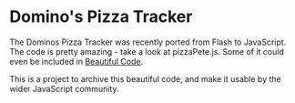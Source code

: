 # Domino's Pizza Tracker

The Dominos Pizza Tracker was recently ported from Flash to JavaScript. The code is pretty amazing - take a look at pizzaPete.js. Some of it could even be included in [Beautiful Code](http://shop.oreilly.com/product/9780596510046.do).

This is a project to archive this beautiful code, and make it usable by the wider JavaScript community.
